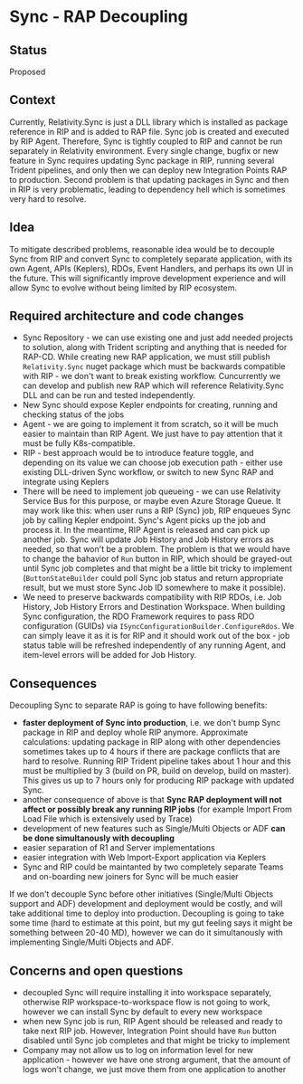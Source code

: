 # Sync - RAP Decoupling

## Status

Proposed

## Context

Currently, Relativity.Sync is just a DLL library which is installed as package reference in RIP and is added to RAP file. Sync job is created and executed by RIP Agent. Therefore, Sync is tightly coupled to RIP and cannot be run separately in Relativity environment. Every single change, bugfix or new feature in Sync requires updating Sync package in RIP, running several Trident pipelines, and only then we can deploy new Integration Points RAP to production. Second problem is that updating packages in Sync and then in RIP is very problematic, leading to dependency hell which is sometimes very hard to resolve.

## Idea

To mitigate described problems, reasonable idea would be to decouple Sync from RIP and convert Sync to completely separate application, with its own Agent, APIs (Keplers), RDOs, Event Handlers, and perhaps its own UI in the future. This will significantly improve development experience and will allow Sync to evolve without being limited by RIP ecosystem.

## Required architecture and code changes

- Sync Repository - we can use existing one and just add needed projects to solution, along with Trident scripting and anything that is needed for RAP-CD. While creating new RAP application, we must still publish `Relativity.Sync` nuget package which must be backwards compatible with RIP - we don't want to break existing workflow. Cuncurrently we can develop and publish new RAP which will reference Relativity.Sync DLL and can be run and tested independently.
- New Sync should expose Kepler endpoints for creating, running and checking status of the jobs
- Agent - we are going to implement it from scratch, so it will be much easier to maintain than RIP Agent. We just have to pay attention that it must be fully K8s-compatible.
- RIP - best approach would be to introduce feature toggle, and depending on its value we can choose job execution path - either use existing DLL-driven Sync workflow, or switch to new Sync RAP and integrate using Keplers
- There will be need to implement job queueing - we can use Relativity Service Bus for this purpose, or maybe even Azure Storage Queue. It may work like this: when user runs a RIP (Sync) job, RIP enqueues Sync job by calling Kepler endpoint. Sync's Agent picks up the job and process it. In the meantime, RIP Agent is released and can pick up another job. Sync will update Job History and Job History errors as needed, so that won't be a problem. The problem is that we would have to change the bahavior of `Run` button in RIP, which should be grayed-out until Sync job completes and that might be a little bit tricky to implement (`ButtonStateBuilder` could poll Sync job status and return appropriate result, but we must store Sync Job ID somewhere to make it possible).
- We need to preserve backwards compatibility with RIP RDOs, i.e. Job History, Job History Errors and Destination Workspace. When building Sync configuration, the RDO Framework requires to pass RDO configuration (GUIDs) via `ISyncConfigurationBuilder.ConfigureRdos`. We can simply leave it as it is for RIP and it should work out of the box - job status table will be refreshed independently of any running Agent, and item-level errors will be added for Job History.

## Consequences

Decoupling Sync to separate RAP is going to have following benefits:

- **faster deployment of Sync into production**, i.e. we don't bump Sync package in RIP and deploy whole RIP anymore. Approximate calculations: updating package in RIP along with other dependencies sometimes takes up to 4 hours if there are package conflicts that are hard to resolve. Running RIP Trident pipeline takes about 1 hour and this must be multiplied by 3 (build on PR, build on develop, build on master). This gives us up to 7 hours only for producing RIP package with updated Sync.
- another consequence of above is that **Sync RAP deployment will not affect or possibly break any running RIP jobs** (for example Import From Load File which is extensively used by Trace)
- development of new features such as Single/Multi Objects or ADF **can be done simultanously with decoupling**
- easier separation of R1 and Server implementations
- easier integration with Web Import-Export application via Keplers
- Sync and RIP could be maintanted by two completely separate Teams and on-boarding new joiners for Sync will be much easier

If we don't decouple Sync before other initiatives (Single/Multi Objects support and ADF) development and deployment would be costly, and will take additional time to deploy into production. Decoupling is going to take some time (hard to estimate at this point, but my gut feeling says it might be something between 20-40 MD), however we can do it simultanously with implementing Single/Multi Objects and ADF.

## Concerns and open questions

- decoupled Sync will require installing it into workspace separately, otherwise RIP workspace-to-workspace flow is not going to work, however we can install Sync by default to every new workspace
- when new Sync job is run, RIP Agent should be released and ready to take next RIP job. However, Integration Point should have `Run` button disabled until Sync job completes and that might be tricky to implement
- Company may not allow us to log on information level for new application - however we have one strong argument, that the amount of logs won't change, we just move them from one application to another
